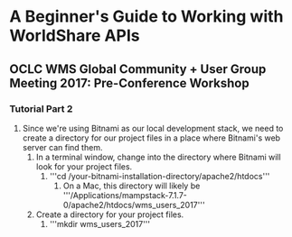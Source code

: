 # A Beginner's Guide to Working with WorldShare APIs
## OCLC WMS Global Community + User Group Meeting 2017: Pre-Conference Workshop
### Tutorial Part 2

1. Since we're using Bitnami as our local development stack, we need to create a directory for our project files in a place where Bitnami's web server can find them.
	1. In a terminal window, change into the directory where Bitnami will look for your project files.
		1. '''cd /your-bitnami-installation-directory/apache2/htdocs'''
			1. On a Mac, this directory will likely be '''/Applications/mampstack-7.1.7-0/apache2/htdocs/wms_users_2017'''
	2. Create a directory for your project files.
		1. '''mkdir wms_users_2017'''